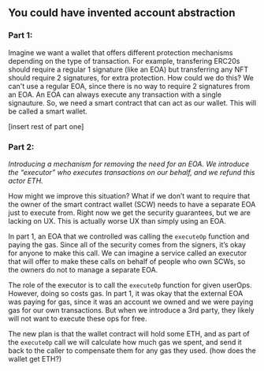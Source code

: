 ## You could have invented account abstraction

### Part 1:

Imagine we want a wallet that offers different protection mechanisms depending on the type of transaction. For example, transfering ERC20s should require a regular 1 signature (like an EOA) but transferring any NFT should require 2 signatures, for extra protection. How could we do this? We can't use a regular EOA, since there is no way to require 2 signatures from an EOA. An EOA can always execute any transaction with a single signauture. So, we need a smart contract that can act as our wallet. This will be called a smart wallet.

[insert rest of part one]

### Part 2:

*Introducing a mechanism for removing the need for an EOA. We introduce the “executor” who executes transactions on our behalf, and we refund this actor ETH.*

How might we improve this situation? What if we don’t want to require that the owner of the smart contract wallet (SCW) needs to have a separate EOA just to execute from. Right now we get the security guarantees, but we are lacking on UX. This is actually worse UX than simply using an EOA.

In part 1, an EOA that we controlled was calling the `executeOp` function and paying the gas. Since all of the security comes from the signers, it’s okay for anyone to make this call. We can imagine a service called an executor that will offer to make these calls on behalf of people who own SCWs, so the owners do not to manage a separate EOA.

The role of the executor is to call the `executeOp` function for given userOps. However, doing so costs gas. In part 1, it was okay that the external EOA was paying for gas, since it was an account we owned and we were paying gas for our own transactions. But when we introduce a 3rd party, they likely will not want to execute these ops for free.

The new plan is that the wallet contract will hold some ETH, and as part of the `executeOp` call we will calculate how much gas we spent, and send it back to the caller to compensate them for any gas they used. (how does the wallet get ETH?)

